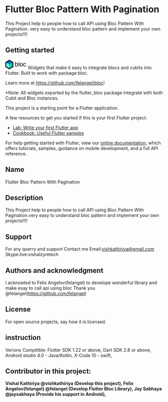 # Flutter Bloc Pattern With Pagination

This Project help to people how to call API using Bloc Pattern With Pagination.
very easy to understand bloc pattern and implement your own projects!!!!

## Getting started
<img src="https://raw.githubusercontent.com/felangel/bloc/master/docs/assets/bloc_logo_full.png" height="30" alt="Bloc" />
Widgets that make it easy to integrate blocs and cubits into Flutter. Built to work with package:bloc.

Learn more at https://github.com/felangel/bloc!

*Note: All widgets exported by the flutter_bloc package integrate with both Cubit and Bloc instances.

This project is a starting point for a Flutter application.

A few resources to get you started if this is your first Flutter project:

- [Lab: Write your first Flutter app](https://flutter.dev/docs/get-started/codelab)
- [Cookbook: Useful Flutter samples](https://flutter.dev/docs/cookbook)

For help getting started with Flutter, view our
[online documentation](https://flutter.dev/docs), which offers tutorials,
samples, guidance on mobile development, and a full API reference.

## Name
Flutter Bloc Pattern With Pagination

## Description
This Project help to people how to call API using Bloc Pattern With Pagination.very easy to understand bloc pattern and implement your own projects!!!!

## Support
For any querry and support Contact me 
Email:vishkathiriya@gmail.com
Skype:live:vishalzyretech

## Authors and acknowledgment
I acknowled to Felix Angelov(felangel) to develope wonderful library and make esay to call api using bloc
Thank you @felangel(https://github.com/felangel)

## License
For open source projects, say how it is licensed.

## instruction

Verions Compitible:
Flutter SDK 1.22 or above,
Dart SDK 2.8 or above,
Android studio 4.0 - Java/Kotlin,
X-Code 10 - swift,

## Contributor in this project:

**Vishal Kathiriya @vishkathiriya (Develop this project),
Felix Angelov(felangel)  @felangel (Develop Flutter Bloc Library), 
Jay Sabhaya @jaysabhaya (Provide his support in Android),**



